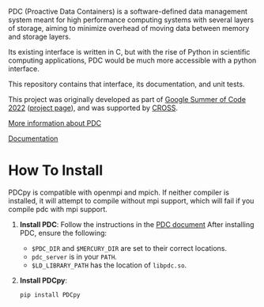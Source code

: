 PDC (Proactive Data Containers) is a software-defined data management system meant for high performance computing systems with several layers of storage, aiming to minimize overhead of moving data between memory and storage layers.

Its existing interface is written in C, but with the rise of Python in scientific computing applications, PDC would be much more accessible with a python interface.

This repository contains that interface, its documentation, and unit tests.

This project was originally developed as part of [Google Summer of Code 2022](https://summerofcode.withgoogle.com/programs/2022) ([project page](https://summerofcode.withgoogle.com/programs/2022/projects/aXtefGUz)), and was supported by [CROSS](https://cross.ucsc.edu/).

[More information about PDC](https://github.com/hpc-io/pdc)

[Documentation](https://hpc-io.github.io/PDCpy/)

# How To Install

PDCpy is compatible with openmpi and mpich. If neither compiler is installed, it will attempt to compile without mpi support, which will fail if you compile pdc with mpi support.

1.  **Install PDC**: Follow the instructions in the [PDC document](https://pdc.readthedocs.io/en/latest/getting_started.html#installing-pdc-from-source-code)
    After installing PDC, ensure the following:
    * `$PDC_DIR` and `$MERCURY_DIR` are set to their correct locations.
    * `pdc_server` is in your `PATH`.
    * `$LD_LIBRARY_PATH` has the location of `libpdc.so`.

2.  **Install PDCpy**:
    ```bash
    pip install PDCpy
    ```
